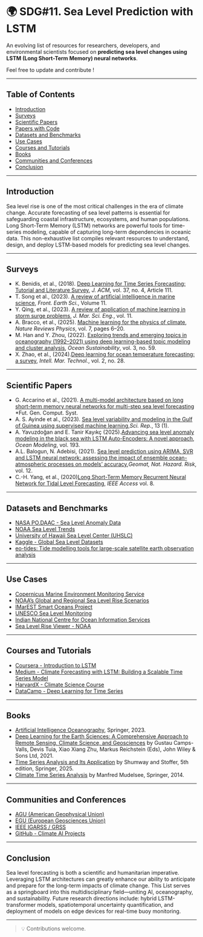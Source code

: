 # 🌍 SDG#11. Sea Level Prediction with LSTM

An evolving list of resources for researchers, developers, and environmental scientists focused on **predicting sea level changes using LSTM (Long Short-Term Memory) neural networks**.

Feel free to update and contribute !

---

## Table of Contents

- [Introduction](#introduction)
- [Surveys](#surveys)
- [Scientific Papers](#scientific-papers)
- [Papers with Code](#papers-with-code)
- [Datasets and Benchmarks](#datasets-and-benchmarks)
- [Use Cases](#use-cases)
- [Courses and Tutorials](#courses-and-tutorials)
- [Books](#books)
- [Communities and Conferences](#communities-and-conferences)
- [Conclusion](#conclusion)

---

## Introduction

Sea level rise is one of the most critical challenges in the era of climate change. Accurate forecasting of sea level patterns is essential for safeguarding coastal infrastructure, ecosystems, and human populations. Long Short-Term Memory (LSTM) networks are powerful tools for time-series modeling, capable of capturing long-term dependencies in oceanic data. This non-exhaustive list compiles relevant resources to understand, design, and deploy LSTM-based models for predicting sea level changes.

---

## Surveys
- K. Benidis, et al., (2018). [Deep Learning for Time Series Forecasting: Tutorial and Literature Survey](https://assets.amazon.science/b5/42/c1fe37c8403f91a0d85d55eb85f4/deep-learning-for-time-series-forecasting-tutorial-and-literature-survey.pdf), *J. ACM*, vol. 37, no. 4, Article 111.
- T. Song et al., (2023). [A review of artificial intelligence in marine science](https://doi.org/10.3389/feart.2023.1090185), *Front. Earth Sci.*, Volume 11.
- Y. Qing, et al., (2023). [A review of application of machine learning in storm surge problems](https://www.mdpi.com/2077-1312/11/9/1729), *J. Mar. Sci. Eng.*, vol. 11.
- A. Bracco, et al., (2025). [Machine learning for the physics of climate](https://www.nature.com/articles/s42254-024-00776-3), *Nature Reviews Physics*, vol. 7, pages 6–20.
- M. Han and Y. Zhou, (2022). [Exploring trends and emerging topics in oceanography (1992–2021) using deep learning-based topic modeling and cluster analysis](https://www.nature.com/articles/s44183-024-00097-z#citeas), *Ocean Sustainability*, vol. 3, no. 59.
- X. Zhao, et al., (2024).[Deep learning for ocean temperature forecasting: a survey](https://link.springer.com/article/10.1007/s44295-024-00042-3), *Intell. Mar. Technol.*, vol. 2, no. 28.

---

## Scientific Papers

- G. Accarino et al., (2021). [A multi-model architecture based on long short-term memory neural networks for multi-step sea level forecasting](https://www.sciencedirect.com/science/article/abs/pii/S0167739X21001588?via%3Dihub) *Fut. Gen. Comput. Syst.
- A. S. Ayinde et al., (2023). [Sea level variability and modeling in the Gulf of Guinea using supervised machine learning](https://www.nature.com/articles/s41598-023-48624-1),*Sci. Rep.*, 13 (1).
- A. Yavuzdoğan and E. Tanir Kayıkç (2025).[Advancing sea level anomaly modeling in the black sea with LSTM Auto-Encoders: A novel approach](https://www.sciencedirect.com/science/article/abs/pii/S1463500324001495), *Ocean Modeling*, vol. 193.
- A.L. Balogun, N. Adebisi, (2021). [Sea level prediction using ARIMA, SVR and LSTM neural network: assessing the impact of ensemble ocean-atmospheric processes on models’ accuracy](https://www.tandfonline.com/doi/epdf/10.1080/19475705.2021.1887372?src=getftr&utm_source=sciencedirect_contenthosting&getft_integrator=sciencedirect_contenthosting),*Geomat, Nat. Hazard. Risk*, vol. 12.
- C.-H. Yang, et al., (2020)[Long Short-Term Memory Recurrent Neural Network for Tidal Level Forecasting](https://ieeexplore.ieee.org/document/9169644), *IEEE Access* vol. 8.

---

## Datasets and Benchmarks 

- [NASA PO.DAAC - Sea Level Anomaly Data](https://podaac.jpl.nasa.gov/cloud-datasets/dataaccess)
- [NOAA Sea Level Trends](https://tidesandcurrents.noaa.gov/sltrends/)
- [University of Hawaii Sea Level Center (UHSLC)](https://uhslc.soest.hawaii.edu/)
- [Kaggle - Global Sea Level Datasets](https://www.kaggle.com/datasets?search=sea+level)
- [eo-tides: Tide modelling tools for large-scale satellite earth observation analysis](https://github.com/GeoscienceAustralia/eo-tides)

---

## Use Cases

- [Copernicus Marine Environment Monitoring Service](https://marine.copernicus.eu/)
- [NOAA’s Global and Regional Sea Level Rise Scenarios](https://oceanservice.noaa.gov/hazards/sealevelrise/)
- [IMarEST Smart Oceans Project](https://www.imarest.org/)
- [UNESCO Sea Level Monitoring](https://www.ioc-sealevelmonitoring.org/)
- [Indian National Centre for Ocean Information Services](https://incois.gov.in/)
- [Sea Level Rise Viewer - NOAA](https://coast.noaa.gov/slr/)

---

## Courses and Tutorials

- [Coursera - Introduction to LSTM](https://www.coursera.org/learn/introduction-to-long-short-term-memory-lstm-training)
- [Medium - Climate Forecasting with LSTM: Building a Scalable Time Series Model](https://medium.com/@tesfayeabenezer64/climate-forecasting-with-lstm-building-a-scalable-time-series-model-dd9756fae58a)
- [HarvardX - Climate Science Course](https://www.edx.org/learn/climate-change/harvard-university-the-climate-energy-challenge)
- [DataCamp - Deep Learning for Time Series](https://www.datacamp.com/courses/machine-learning-for-time-series-data-in-python)

---

## Books

- [Artificial Intelligence Oceanography](https://library.oapen.org/handle/20.500.12657/61327), Springer, 2023.
- [Deep Learning for the Earth Sciences: A Comprehensive Approach to Remote Sensing, Climate Science, and Geosciences](https://onlinelibrary.wiley.com/doi/book/10.1002/9781119646181) by Gustau Camps-Valls, Devis Tuia, Xiao Xiang Zhu, Markus Reichstein (Eds), John Wiley & Sons Ltd, 2021.
- [Time Series Analysis and Its Application](http://www.stat.ucla.edu/~frederic/415/S23/tsa4.pdf) by Shumway and Stoffer, 5th edition, Springer, 2025.   
- [Climate Time Series Analysis](https://link.springer.com/book/10.1007/978-3-319-04450-7) by Manfred Mudelsee, Springer, 2014. 

---

## Communities and Conferences

- [AGU (American Geophysical Union)](https://www.agu.org/)
- [EGU (European Geosciences Union)](https://www.egu.eu/)
- [IEEE IGARSS / GRSS](https://www.grss-ieee.org/)
- [GitHub - Climate AI Projects](https://github.com/search?q=sea+level+prediction+LSTM)

---

## Conclusion

Sea level forecasting is both a scientific and humanitarian imperative. Leveraging LSTM architectures can greatly enhance our ability to anticipate and prepare for the long-term impacts of climate change. This List serves as a springboard into this multidisciplinary field—uniting AI, oceanography, and sustainability. Future research directions include: hybrid LSTM-transformer models, spatiotemporal uncertainty quantification, and deployment of models on edge devices for real-time buoy monitoring.

---

> 💡 Contributions welcome. 
